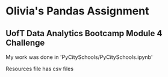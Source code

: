 # Olivia's Pandas Assignment
## UofT Data Analytics Bootcamp Module 4 Challenge 

My work was done in 'PyCitySchools/PyCitySchools.ipynb'

Resources file has csv files